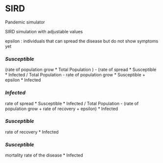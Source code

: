 # SIRD
Pandemic simulator

SIRD simulation with adjustable values


epsilon : individuals that can spread the disease but do not show symptoms yet

### ***Susceptible***
 (rate of population grow * Total Population ) - (rate of spread * Susceptible * Infected / Total Population - rate of population grow * Susceptible + epsilon * Infected


### ***Infected***
rate of spread * Susceptible * Infected / Total Population - (rate of population grow + rate of recovery + epsilon) * Infected


### ***Susceptible***
rate of recovery * Infected


### ***Susceptible***
mortality rate of the disease * Infected
